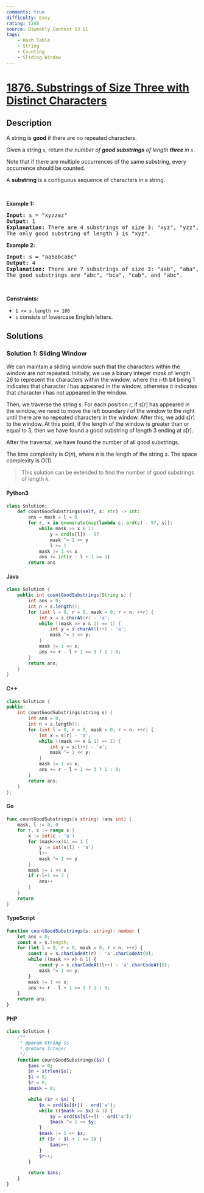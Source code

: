 ```yaml
---
comments: true
difficulty: Easy
rating: 1248
source: Biweekly Contest 53 Q1
tags:
    - Hash Table
    - String
    - Counting
    - Sliding Window
---
```


<!-- problem:start -->

# [1876. Substrings of Size Three with Distinct Characters](https://leetcode.com/problems/substrings-of-size-three-with-distinct-characters)

## Description

<!-- description:start -->

<p>A string is <strong>good</strong> if there are no repeated characters.</p>

<p>Given a string <code>s</code>​​​​​, return <em>the number of <strong>good substrings</strong> of length <strong>three </strong>in </em><code>s</code>​​​​​​.</p>

<p>Note that if there are multiple occurrences of the same substring, every occurrence should be counted.</p>

<p>A <strong>substring</strong> is a contiguous sequence of characters in a string.</p>

<p>&nbsp;</p>
<p><strong class="example">Example 1:</strong></p>

<pre>
<strong>Input:</strong> s = &quot;xyzzaz&quot;
<strong>Output:</strong> 1
<strong>Explanation:</strong> There are 4 substrings of size 3: &quot;xyz&quot;, &quot;yzz&quot;, &quot;zza&quot;, and &quot;zaz&quot;. 
The only good substring of length 3 is &quot;xyz&quot;.
</pre>

<p><strong class="example">Example 2:</strong></p>

<pre>
<strong>Input:</strong> s = &quot;aababcabc&quot;
<strong>Output:</strong> 4
<strong>Explanation:</strong> There are 7 substrings of size 3: &quot;aab&quot;, &quot;aba&quot;, &quot;bab&quot;, &quot;abc&quot;, &quot;bca&quot;, &quot;cab&quot;, and &quot;abc&quot;.
The good substrings are &quot;abc&quot;, &quot;bca&quot;, &quot;cab&quot;, and &quot;abc&quot;.
</pre>

<p>&nbsp;</p>
<p><strong>Constraints:</strong></p>

<ul>
	<li><code>1 &lt;= s.length &lt;= 100</code></li>
	<li><code>s</code>​​​​​​ consists of lowercase English letters.</li>
</ul>

<!-- description:end -->

## Solutions

<!-- solution:start -->

### Solution 1: Sliding Window

We can maintain a sliding window such that the characters within the window are not repeated. Initially, we use a binary integer $\textit{mask}$ of length $26$ to represent the characters within the window, where the $i$-th bit being $1$ indicates that character $i$ has appeared in the window, otherwise it indicates that character $i$ has not appeared in the window.

Then, we traverse the string $s$. For each position $r$, if $\textit{s}[r]$ has appeared in the window, we need to move the left boundary $l$ of the window to the right until there are no repeated characters in the window. After this, we add $\textit{s}[r]$ to the window. At this point, if the length of the window is greater than or equal to $3$, then we have found a good substring of length $3$ ending at $\textit{s}[r]$.

After the traversal, we have found the number of all good substrings.

The time complexity is $O(n)$, where $n$ is the length of the string $s$. The space complexity is $O(1)$.

> This solution can be extended to find the number of good substrings of length $k$.

<!-- tabs:start -->

#### Python3

```python
class Solution:
    def countGoodSubstrings(self, s: str) -> int:
        ans = mask = l = 0
        for r, x in enumerate(map(lambda c: ord(c) - 97, s)):
            while mask >> x & 1:
                y = ord(s[l]) - 97
                mask ^= 1 << y
                l += 1
            mask |= 1 << x
            ans += int(r - l + 1 >= 3)
        return ans
```

#### Java

```java
class Solution {
    public int countGoodSubstrings(String s) {
        int ans = 0;
        int n = s.length();
        for (int l = 0, r = 0, mask = 0; r < n; ++r) {
            int x = s.charAt(r) - 'a';
            while ((mask >> x & 1) == 1) {
                int y = s.charAt(l++) - 'a';
                mask ^= 1 << y;
            }
            mask |= 1 << x;
            ans += r - l + 1 >= 3 ? 1 : 0;
        }
        return ans;
    }
}
```

#### C++

```cpp
class Solution {
public:
    int countGoodSubstrings(string s) {
        int ans = 0;
        int n = s.length();
        for (int l = 0, r = 0, mask = 0; r < n; ++r) {
            int x = s[r] - 'a';
            while ((mask >> x & 1) == 1) {
                int y = s[l++] - 'a';
                mask ^= 1 << y;
            }
            mask |= 1 << x;
            ans += r - l + 1 >= 3 ? 1 : 0;
        }
        return ans;
    }
};
```

#### Go

```go
func countGoodSubstrings(s string) (ans int) {
	mask, l := 0, 0
	for r, c := range s {
		x := int(c - 'a')
		for (mask>>x)&1 == 1 {
			y := int(s[l] - 'a')
			l++
			mask ^= 1 << y
		}
		mask |= 1 << x
		if r-l+1 >= 3 {
			ans++
		}
	}
	return
}
```

#### TypeScript

```ts
function countGoodSubstrings(s: string): number {
    let ans = 0;
    const n = s.length;
    for (let l = 0, r = 0, mask = 0; r < n; ++r) {
        const x = s.charCodeAt(r) - 'a'.charCodeAt(0);
        while ((mask >> x) & 1) {
            const y = s.charCodeAt(l++) - 'a'.charCodeAt(0);
            mask ^= 1 << y;
        }
        mask |= 1 << x;
        ans += r - l + 1 >= 3 ? 1 : 0;
    }
    return ans;
}
```

#### PHP

```php
class Solution {
    /**
     * @param String $s
     * @return Integer
     */
    function countGoodSubstrings($s) {
        $ans = 0;
        $n = strlen($s);
        $l = 0;
        $r = 0;
        $mask = 0;

        while ($r < $n) {
            $x = ord($s[$r]) - ord('a');
            while (($mask >> $x) & 1) {
                $y = ord($s[$l++]) - ord('a');
                $mask ^= 1 << $y;
            }
            $mask |= 1 << $x;
            if ($r - $l + 1 >= 3) {
                $ans++;
            }
            $r++;
        }

        return $ans;
    }
}
```

<!-- tabs:end -->

<!-- solution:end -->

<!-- problem:end -->
